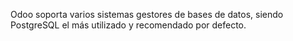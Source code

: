 Odoo soporta varios sistemas gestores de bases de datos, siendo PostgreSQL el más utilizado y recomendado por defecto.